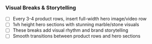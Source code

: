 ### **Visual Breaks & Storytelling**

-   [ ] Every 3-4 product rows, insert full-width hero image/video row
-   [ ] 1vh height hero sections with stunning marble/stone visuals
-   [ ] These breaks add visual rhythm and brand storytelling
-   [ ] Smooth transitions between product rows and hero sections
